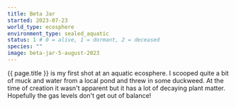 ```yaml
---
title: Beta Jar
started: 2023-07-23
world_type: ecosphere
environment_type: sealed_aquatic
status: 1 # 0 = alive, 1 = dormant, 2 = deceased
species: ""
image: beta-jar-5-august-2023
---
```


{{ page.title }} is my first shot at an aquatic ecosphere.
I scooped quite a bit of muck and water from a local pond and threw in
some duckweed. At the time of creation it wasn't apparent but
it has a lot of decaying plant matter. Hopefully the gas levels
don't get out of balance!
